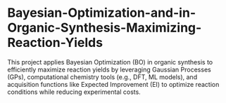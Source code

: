 # Bayesian-Optimization-and-in-Organic-Synthesis-Maximizing-Reaction-Yields
This project applies Bayesian Optimization (BO) in organic synthesis to efficiently maximize reaction yields by leveraging Gaussian Processes (GPs), computational chemistry tools (e.g., DFT, ML models), and acquisition functions like Expected Improvement (EI) to optimize reaction conditions while reducing experimental costs.
